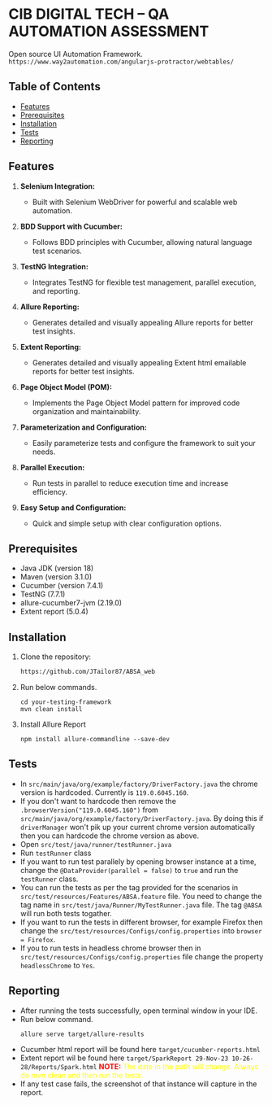 # CIB DIGITAL TECH – QA AUTOMATION ASSESSMENT

Open source UI Automation Framework.
`https://www.way2automation.com/angularjs-protractor/webtables/`

## Table of Contents

- [Features](#features)
- [Prerequisites](#prerequisites)
- [Installation](#installation)
- [Tests](#tests)
- [Reporting](#reporting)

## Features

1. **Selenium Integration:**
    - Built with Selenium WebDriver for powerful and scalable web automation.

2. **BDD Support with Cucumber:**
    - Follows BDD principles with Cucumber, allowing natural language test scenarios.

3. **TestNG Integration:**
    - Integrates TestNG for flexible test management, parallel execution, and reporting.

4. **Allure Reporting:**
    - Generates detailed and visually appealing Allure reports for better test insights.

5. **Extent Reporting:**
    - Generates detailed and visually appealing Extent html emailable reports for better test insights.

6. **Page Object Model (POM):**
    - Implements the Page Object Model pattern for improved code organization and maintainability.

7. **Parameterization and Configuration:**
    - Easily parameterize tests and configure the framework to suit your needs.

8. **Parallel Execution:**
    - Run tests in parallel to reduce execution time and increase efficiency.

9. **Easy Setup and Configuration:**
   - Quick and simple setup with clear configuration options.


## Prerequisites

- Java JDK (version 18)
- Maven (version 3.1.0)
- Cucumber (version 7.4.1)
- TestNG (7.7.1)
- allure-cucumber7-jvm (2.19.0)
- Extent report (5.0.4)

## Installation

1. Clone the repository:

   ```bash
   https://github.com/JTailor87/ABSA_web
2. Run below commands.

   ```shell
   cd your-testing-framework
   mvn clean install

3. Install Allure Report
   ```shell
   npm install allure-commandline --save-dev

## Tests

- In `src/main/java/org/example/factory/DriverFactory.java` the chrome version is hardcoded. Currently is `119.0.6045.160`.
- If you don't want to hardcode then remove the `.browserVersion("119.0.6045.160")` from `src/main/java/org/example/factory/DriverFactory.java`. By doing this if `driverManager` won't pik up your current chrome version automatically then you can hardcode the chrome version as above.
- Open `src/test/java/runner/testRunner.java`
- Run `testRunner` class
- If you want to run test parallely by opening browser instance at a time, change the `@DataProvider(parallel = false)` to `true` and run the `testRunner` class.
- You can run the tests as per the tag provided for the scenarios in `src/test/resources/Features/ABSA.feature` file. You need to change the tag name in `src/test/java/Runner/MyTestRunner.java` file. The tag `@ABSA` will run both tests togather.
- If you want to run the tests in different browser, for example Firefox then change the `src/test/resources/Configs/config.properties` into `browser = Firefox`.
- If you to run tests in headless chrome browser then in `src/test/resources/Configs/config.properties` file change the property `headlessChrome` to `Yes`.

## Reporting

- After running the tests successfully, open terminal window in your IDE.
- Run below command.
   ```shell
  allure serve target/allure-results
- Cucumber html report will be found here `target/cucumber-reports.html`
- Extent report wil be found here `target/SparkReport 29-Nov-23 10-26-28/Reports/Spark.html`
  <span style="color:red; font-weight:bold">NOTE:</span> <span style="color:yellow">The date in the path will change. Always do mvn clean and then run the tests.</span>
- If any test case fails, the screenshot of that instance will capture in the report.